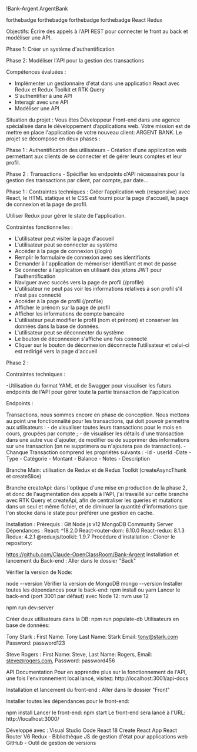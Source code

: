 !Bank-Argent
ArgentBank

forthebadge forthebadge forthebadge forthebadge React Redux

Objectifs:
Écrire des appels à l'API REST pour connecter le front au back et modéliser une API.


Phase 1: Créer un système d'authentification

Phase 2: Modéliser l'API pour la gestion des transactions


Compétences évaluées :
- Implémenter un gestionnaire d'état dans une application React avec Redux et Redux Toolkit et RTK Query
- S'authentifier à une API
- Interagir avec une API
- Modéliser une API

Situation du projet :
Vous êtes Développeur Front-end dans une agence spécialisée dans le développement d’applications web. Votre mission est de mettre en place l'application de votre nouveau client: ARGENT BANK. Le projet se décompose en deux phases :

Phase 1 : Authentification des utilisateurs - Création d'une application web permettant aux clients de se connecter et de gérer leurs comptes et leur profil.

Phase 2 : Transactions - Spécifier les endpoints d’API nécessaires pour la gestion des transactions par client, par compte, par date...


Phase 1 :
Contraintes techniques :
Créer l’application web (responsive) avec React, le HTML statique et le CSS est fourni pour la page d'accueil, la page de connexion et la page de profil.

Utiliser Redux pour gérer le state de l'application.

Contraintes fonctionnelles :
- L'utilisateur peut visiter la page d'accueil
- L'utilisateur peut se connecter au système
- Accéder à la page de connexion (/login)
- Remplir le formulaire de connexion avec ses identifiants
- Demander à l'application de mémoriser identifiant et mot de passe
- Se connecter à l’application en utilisant des jetons JWT pour l'authentification
- Naviguer avec succès vers la page de profil (/profile)
- L'utilisateur ne peut pas voir les informations relatives à son profil s'il n'est pas connecté
- Accéder à la page de profil (/profile)
- Afficher le prénom sur la page de profil
- Afficher les informations de compte bancaire
- L'utilisateur peut modifier le profil (nom et prénom) et conserver les données dans la base de données.
- L'utilisateur peut se déconnecter du système
- Le bouton de déconnexion s'affiche une fois connecté
- Cliquer sur le bouton de déconnexion déconnecte l’utilisateur et celui-ci est redirigé vers la page d'accueil


Phase 2 :

Contraintes techniques :

-Utilisation du format YAML et de Swagger pour visualiser les futurs endpoints de l'API pour gérer toute la partie transaction de l'application

Endpoints :

Transactions, nous sommes encore en phase de conception. Nous mettons au point une fonctionnalité pour les transactions, qui doit pouvoir permettre aux utilisateurs : - de visualiser toutes leurs transactions pour le mois en cours, groupées par compte ; - de visualiser les détails d'une transaction dans une autre vue d'ajouter, de modifier ou de supprimer des informations sur une transaction (on ne supprimera ou n'ajoutera pas de transaction). - Chanque Transaction comprend les propriétés suivants : -Id - userId -Date -Type - Catégorie - Montant - Balance - Notes - Description

Branche Main:
utilisation de Redux et de Redux Toolkit (createAsyncThunk et createSlice)

Branche createApi:
dans l'optique d'une mise en production de la phase 2, et donc de l'augmentation des appels à l'API, j'ai travaillé sur cette branche avec RTK Query et createApi, afin de centraliser les queries et mutations dans un seul et même fichier, et de diminuer la quantité d'informations que l'on stocke dans le state pour préférer une gestion en cache.

Installation :
Prérequis :
Git
Node.js v12
MongoDB Community Server
Dépendances :
React: ^18.2.0
React-router-dom: 6.10.0
React-redux: 8.1.3
Redux: 4.2.1
@reduxjs/toolkit: 1.9.7
Procédure d'installation :
Cloner le repository:

https://github.com/Claude-OpenClassRoom/Bank-Argent
Installation et lancement du Back-end :
Aller dans le dossier "Back"

Vérifier la version de Node:

node --version
Vérifier la version de MongoDB
mongo --version
Installer toutes les dépendances pour le back-end:
npm install ou yarn
Lancer le back-end (port 3001 par défaut) avec Node 12:
nvm use 12

npm run dev:server

Créer deux utilisateurs dans la DB:
npm run populate-db
Utilisateurs en base de données:

Tony Stark :
First Name: Tony
Last Name: Stark
Email: tony@stark.com
Password: password123

Steve Rogers :
First Name: Steve,
Last Name: Rogers,
Email: steve@rogers.com,
Password: password456 

API Documentation
Pour en apprendre plus sur le fonctionnement de l'API, une fois l'environnement local lancé, visitez: http://localhost:3001/api-docs

Installation et lancement du front-end :
Aller dans le dossier "Front"

Installer toutes les dépendances pour le front-end:

npm install
Lancer le front-end:
npm start
Le front-end sera lancé à l'URL: http://localhost:3000/

Développé avec :
Visual Studio Code
React 18
Create React App
React Router V6
Redux - Bibliothèque JS de gestion d'état pour applications web
GitHub - Outil de gestion de versions